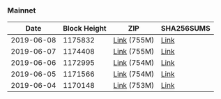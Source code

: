 ### Mainnet

|    Date    | Block Height | ZIP | SHA256SUMS |
| ---------- | ------------ | --- | ---------- |
| 2019-06-08 | 1175832 | [Link](https://s3-ap-southeast-2.amazonaws.com/ion-bootstrap/mainnet/2019-06-08/bootstrap.dat.zip) (755M) | [Link](https://s3-ap-southeast-2.amazonaws.com/ion-bootstrap/mainnet/2019-06-08/SHA256SUMS) |
| 2019-06-07 | 1174408 | [Link](https://s3-ap-southeast-2.amazonaws.com/ion-bootstrap/mainnet/2019-06-07/bootstrap.dat.zip) (755M) | [Link](https://s3-ap-southeast-2.amazonaws.com/ion-bootstrap/mainnet/2019-06-07/SHA256SUMS) |
| 2019-06-06 | 1172995 | [Link](https://s3-ap-southeast-2.amazonaws.com/ion-bootstrap/mainnet/2019-06-06/bootstrap.dat.zip) (754M) | [Link](https://s3-ap-southeast-2.amazonaws.com/ion-bootstrap/mainnet/2019-06-06/SHA256SUMS) |
| 2019-06-05 | 1171566 | [Link](https://s3-ap-southeast-2.amazonaws.com/ion-bootstrap/mainnet/2019-06-05/bootstrap.dat.zip) (754M) | [Link](https://s3-ap-southeast-2.amazonaws.com/ion-bootstrap/mainnet/2019-06-05/SHA256SUMS) |
| 2019-06-04 | 1170148 | [Link](https://s3-ap-southeast-2.amazonaws.com/ion-bootstrap/mainnet/2019-06-04/bootstrap.dat.zip) (753M) | [Link](https://s3-ap-southeast-2.amazonaws.com/ion-bootstrap/mainnet/2019-06-04/SHA256SUMS) |
